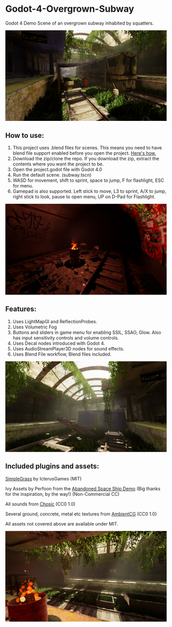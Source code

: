 # Godot-4-Overgrown-Subway
Godot 4 Demo Scene of an overgrown subway inhabited by squatters.

![Screenshot](screenshots/screenshot1.png)

## How to use:
1. This project uses .blend files for scenes. This means you need to have blend file support enabled before you open the project. [Here's how.](https://docs.godotengine.org/en/stable/tutorials/assets_pipeline/importing_scenes.html)
2. Download the zip/clone the repo. If you download the zip, extract the contents where you want the project to be.
3. Open the project.godot file with Godot 4.0
4. Run the default scene. (subway.tscn)
5. WASD for movement, shift to sprint, space to jump, F for flashlight, ESC for menu.
6. Gamepad is also supported. Left stick to move, L3 to sprint, A/X to jump, right stick to look, pause to open menu, UP on D-Pad for Flashlight.

![Screenshot](screenshots/screenshot2.png)

## Features:
1. Uses LightMapGI and ReflectionProbes.
2. Uses Volumetric Fog
3. Buttons and sliders in game menu for enabling SSIL, SSAO, Glow. Also has input sensitivity controls and volume controls.
4. Uses Decal nodes introduced with Godot 4.
5. Uses AudioStreamPlayer3D nodes for sound effects.
6. Uses Blend File workflow, Blend files included.

![Screenshot](screenshots/screenshot3.png)

## Included plugins and assets:
[SimpleGrass](https://github.com/IcterusGames/SimpleGrassTextured) by IcterusGames (MIT)

Ivy Assets by Perfoon from the [Abandoned Space Ship Demo](https://github.com/perfoon/Abandoned-Spaceship-Godot-Demo) (Big thanks for the inspiration, by the way!) (Non-Commercial CC)

All sounds from [Chosic](https://www.chosic.com/)  (CC0 1.0)

Several ground, concrete, metal etc textures from [AmbientCG](https://ambientcg.com/) (CC0 1.0)

All assets not covered above are available under MIT.

![Screenshot](screenshots/screenshot4.png)
